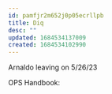 ```yaml
---
id: pamfjr2m652j0p05ecrllpb
title: Diq
desc: ""
updated: 1684534137009
created: 1684534102990
---
```


Arnaldo leaving on 5/26/23

OPS Handbook:
